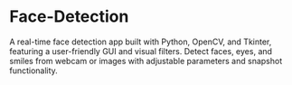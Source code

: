 # Face-Detection
A real-time face detection app built with Python, OpenCV, and Tkinter, featuring a user-friendly GUI and visual filters. Detect faces, eyes, and smiles from webcam or images with adjustable parameters and snapshot functionality.
